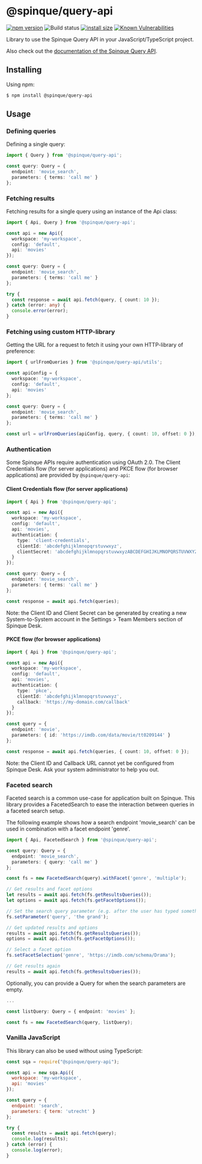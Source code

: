 # @spinque/query-api

[![npm version](https://img.shields.io/npm/v/@spinque/query-api.svg?style=flat-square)](https://www.npmjs.org/package/@spinque/query-api)
![Build status](https://github.com/axios/axios/actions/workflows/ci.yml/badge.svg)
[![install size](https://packagephobia.now.sh/badge?p=@spinque/query-api)](https://packagephobia.now.sh/result?p=@spinque/query-api)
[![Known Vulnerabilities](https://snyk.io/test/npm/@spinque/query-api/badge.svg)](https://snyk.io/test/npm/@spinque/query-api)

Library to use the Spinque Query API in your JavaScript/TypeScript project.

Also check out the [documentation of the Spinque Query API](https://docs.spinque.com/3.0/using-apis/basic.html).

## Installing

Using npm:

```bash
$ npm install @spinque/query-api
```

## Usage

### Defining queries

Defining a single query:

```typescript
import { Query } from '@spinque/query-api';

const query: Query = {
  endpoint: 'movie_search',
  parameters: { terms: 'call me' }
};
```

### Fetching results

Fetching results for a single query using an instance of the Api class:

```typescript
import { Api, Query } from '@spinque/query-api';

const api = new Api({
  workspace: 'my-workspace',
  config: 'default',
  api: 'movies'
});

const query: Query = {
  endpoint: 'movie_search',
  parameters: { terms: 'call me' }
};

try {
  const response = await api.fetch(query, { count: 10 });
} catch (error: any) {
  console.error(error);
}
```

### Fetching using custom HTTP-library

Getting the URL for a request to fetch it using your own HTTP-library of preference:

```typescript
import { urlFromQueries } from '@spinque/query-api/utils';

const apiConfig = {
  workspace: 'my-workspace',
  config: 'default',
  api: 'movies'
};

const query: Query = {
  endpoint: 'movie_search',
  parameters: { terms: 'call me' }
};

const url = urlFromQueries(apiConfig, query, { count: 10, offset: 0 });
```

### Authentication

Some Spinque APIs require authentication using OAuth 2.0. The Client Credentials flow (for server applications) and PKCE flow (for browser applications) are provided by `@spinque/query-api`:

#### Client Credentials flow (for server applications)

```typescript
import { Api } from '@spinque/query-api';

const api = new Api({
  workspace: 'my-workspace',
  config: 'default',
  api: 'movies',
  authentication: {
    type: 'client-credentials',
    clientId: 'abcdefghijklmnopqrstuvwxyz',
    clientSecret: 'abcdefghijklmnopqrstuvwxyzABCDEFGHIJKLMNOPQRSTUVWXYZ',
  }
});

const query: Query = {
  endpoint: 'movie_search',
  parameters: { terms: 'call me' }
};

const response = await api.fetch(queries);
```

Note: the Client ID and Client Secret can be generated by creating a new System-to-System account in the Settings > Team Members section of Spinque Desk.

#### PKCE flow (for browser applications)

```typescript
import { Api } from '@spinque/query-api';

const api = new Api({
  workspace: 'my-workspace',
  config: 'default',
  api: 'movies',
  authentication: {
    type: 'pkce',
    clientId: 'abcdefghijklmnopqrstuvwxyz',
    callback: 'https://my-domain.com/callback'
  }
});

const query = {
  endpoint: 'movie',
  parameters: { id: 'https://imdb.com/data/movie/tt0209144' }
};

const response = await api.fetch(queries, { count: 10, offset: 0 });
```

Note: the Client ID and Callback URL cannot yet be configured from Spinque Desk. Ask your system administrator to help you out.


### Faceted search

Faceted search is a common use-case for application built on Spinque.
This library provides a FacetedSearch to ease the interaction between queries in a faceted search setup.

The following example shows how a search endpoint 'movie_search' can be used in combination with a facet endpoint 'genre'.

```typescript
import { Api, FacetedSearch } from '@spinque/query-api';

const query: Query = {
  endpoint: 'movie_search',
  parameters: { query: 'call me' }
};

const fs = new FacetedSearch(query).withFacet('genre', 'multiple');

// Get results and facet options
let results = await api.fetch(fs.getResultsQueries());
let options = await api.fetch(fs.getFacetOptions());

// Set the search query parameter (e.g. after the user has typed something)
fs.setParameter('query', 'the grand');

// Get updated results and options
results = await api.fetch(fs.getResultsQueries());
options = await api.fetch(fs.getFacetOptions());

// Select a facet option
fs.setFacetSelection('genre', 'https://imdb.com/schema/Drama');

// Get results again
results = await api.fetch(fs.getResultsQueries());
```

Optionally, you can provide a Query for when the search parameters are empty.

```typescript
...

const listQuery: Query = { endpoint: 'movies' };

const fs = new FacetedSearch(query, listQuery);
```

### Vanilla JavaScript

This library can also be used without using TypeScript:

```javascript
const sqa = require("@spinque/query-api");

const api = new sqa.Api({
  workspace: 'my-workspace',
  api: 'movies'
});

const query = {
  endpoint: 'search',
  parameters: { term: 'utrecht' }
};

try {
  const results = await api.fetch(query);
  console.log(results);
} catch (error) {
  console.log(error);
}
```